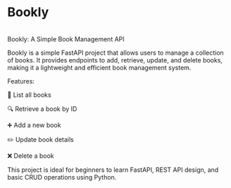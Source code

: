# Bookly
<br> Bookly: A Simple Book Management API

Bookly is a simple FastAPI project that allows users to manage a collection of books. It provides endpoints to add, retrieve, update, and delete books, making it a lightweight and efficient book management system.

Features:

📖 List all books

🔍 Retrieve a book by ID

➕ Add a new book

✏️ Update book details

❌ Delete a book


This project is ideal for beginners to learn FastAPI, REST API design, and basic CRUD operations using Python.

